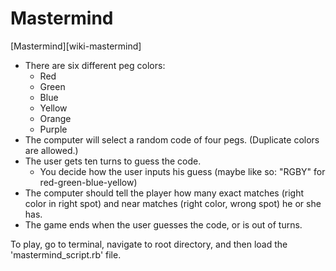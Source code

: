 # Mastermind

[Mastermind][wiki-mastermind]

* There are six different peg colors:
    * Red
    * Green
    * Blue
    * Yellow
    * Orange
    * Purple
* The computer will select a random code of four pegs. (Duplicate colors
  are allowed.)
* The user gets ten turns to guess the code.
    * You decide how the user inputs his guess (maybe like so: "RGBY"
      for red-green-blue-yellow)
* The computer should tell the player how many exact matches (right
  color in right spot) and near matches (right color, wrong spot) he
  or she has.
* The game ends when the user guesses the code, or is out of turns.

To play, go to terminal, navigate to root directory, and then load the 'mastermind_script.rb' file.